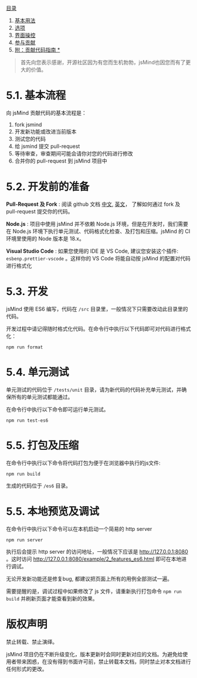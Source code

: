 [目录](index.md)

1. [基本用法](1.usage.md)
2. [选项](2.options.md)
3. [界面操控](3.operation.md)
4. [参与贡献](4.contribution.md)
5. [附：贡献代码指南 *](5.development.md)


> 首先向您表示感谢，开源社区因为有您而生机勃勃，jsMind也因您而有了更大的价值。

5.1. 基本流程
===

向 jsMind 贡献代码的基本流程是：

1. fork jsmind
2. 开发新功能或改进当前版本
3. 测试您的代码
4. 给 jsmind 提交 pull-request
5. 等待审查，审查期间可能会请你对您的代码进行修改
6. 合并你的 pull-request 到 jsMind 项目中

5.2. 开发前的准备
===

**Pull-Request 及 Fork** : 阅读 github 文档 [中文](https://docs.github.com/cn/pull-requests), [英文](https://docs.github.com/cn/pull-requests)， 了解如何通过 fork 及 pull-request 提交你的代码。

**Node.js** : 项目中使用 jsMind 并不依赖 Node.js 环境，但是在开发时，我们需要在 Node.js 环境下执行单元测试、代码格式化检查、及打包和压缩。jsMind 的 CI 环境里使用的 Node 版本是 18.x。

**Visual Studio Code** : 如果您使用的 IDE 是 VS Code, 建议您安装这个插件: `esbenp.prettier-vscode` 。这样你的 VS Code 将能自动按 jsMind 的配置对代码进行格式化

5.3. 开发
===

jsMind 使用 ES6 编写，代码在 `/src` 目录里，一般情况下只需要改动此目录里的代码。

开发过程中请记得随时格式化代码。在命令行中执行以下代码即可对代码进行格式化：
```
npm run format
```
5.4. 单元测试
===

单元测试的代码位于 `/tests/unit` 目录，请为新代码的代码补充单元测试，并确保所有的单元测试都能通过。

在命令行中执行以下命令即可运行单元测试。
```
npm run test-es6
```

5.5. 打包及压缩
===

在命令行中执行以下命令将代码打包为便于在浏览器中执行的js文件:
```
npm run build
```
生成的代码位于 `/es6` 目录。

5.5. 本地预览及调试
===
在命令行中执行以下命令可以在本机启动一个简易的 http server
```
npm run server
```
执行后会提示 http server 的访问地址，一般情况下应该是 http://127.0.0.1:8080 。这时访问 http://127.0.0.1:8080/example/2_features_es6.html 即可在本地进行调试。

无论开发新功能还是修复bug, 都建议把页面上所有的用例全部测试一遍。

需要提醒的是，调试过程中如果修改了 js 文件，请重新执行打包命令 `npm run build` 并刷新页面才能查看到新的效果。

版权声明
===

禁止转载、禁止演绎。

jsMind 项目仍在不断升级变化，版本更新时会同时更新对应的文档。为避免给使用者带来困惑，在没有得到书面许可前，禁止转载本文档，同时禁止对本文档进行任何形式的更改。
